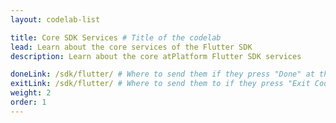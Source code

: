 ```yaml
---
layout: codelab-list

title: Core SDK Services # Title of the codelab
lead: Learn about the core services of the Flutter SDK
description: Learn about the core atPlatform Flutter SDK services

doneLink: /sdk/flutter/ # Where to send them if they press "Done" at the end of the Codelab
exitLink: /sdk/flutter/ # Where to send them to if they press "Exit Codelab"
weight: 2
order: 1
---
```

